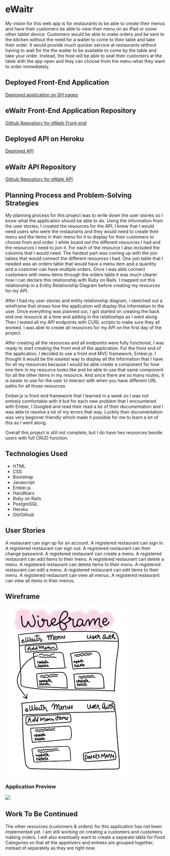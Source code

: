 # eWaitr
My vision for this web app is for restaurants to be able to create their menus and have their customers be able to view their menu on an iPad or some other tablet device. Customers would be able to make orders and be sent to the kitchen without the need for a waiter to come to their table and take their order. It would provide much quicker service at restaurants without having to wait for the the waiter to be available to come by the table and take your order. Instead, the host will be able to seat their customers at the table with the app open and they can choose from the menu what they want to order immediately.

## Deployed Front-End Application
[Deployed application on GH pages](https://katwu90.github.io/eWaitr/)

## eWaitr Front-End Application Repository
[Github Repository for eWaitr Front-end](https://github.com/katwu90/eWaitr)

## Deployed API on Heroku
[Deployed API](https://ewaitr.herokuapp.com/)

## eWaitr API Repository
[Github Repository for eWaitr API](https://github.com/katwu90/eWaitr-rails-back-end).

## Planning Process and Problem-Solving Strategies
My planning process for this project was to write down the user stories so I know what the application should be able to do. Using the information from the user stories, I created the resources for the API, I knew that I would need users who were the restaurants and they would need to create their menu and the items in their menu for it to display for their customers to choose from and order. I white board out the different resources I had and the resources I need to join it. For each of the resource I also included the columns that I would need. The hardest part was coming up with the join tables that would connect the different resources I had. One join table that I needed was an orders table that would have a menu item and a quantity and a customer can have multiple orders. Once I was able connect customers with menu items through the orders table it was much clearer how I can declare this relationship with Ruby on Rails. I mapped out this relationship in a Entity Relationship Diagram before creating my resources for my API.

After I had my user stories and entity relationship diagram, I sketched out a wireframe that shows how the application will display this information to the user. Once everything was planned out, I got started on creating the back end one resource at a time and adding in the relatioships as I went along. Then I tested all my API endpoints with CURL scripts to make sure they all worked. I was able to create all resources for my API on the first day of the project.

After creating all the resources and all endpoints were fully functional, I was ready to start creating the front end of the application. For the front end of the application, I decided to use a front end MVC framework, Ember.js. I thought it would be the easiest way to display all the information that I have for all my resources because I would be able create a component for how one item in my resource looks like and be able to use that same component for all the other items in my resource. And since there are so many routes, it is easier to use for the user to interact with when you have different URL paths for all those resources.

Ember.js is front end framework that I learned in a week so I was not entirely comfortable with it but for each new problem that I encountered with Ember, I Googled and read their read a lot of their documentation and I was able to resolve a lot of my errors that way. Luckily their documentation was very beginner friendly which made it possible for me to learn a lot of this as I went along.

Overall this project is still not complete, but I do have two resources beside users with full CRUD function.

## Technologies Used
- HTML
- CSS
- Bootstrap
- Javascript
- Ember.js
- Handlbars
- Ruby on Rails
- PostgreSQL
- Heroku
- Git/Github

## User Stories
A restaurant can sign up for an account.
A registered restaurant can sign in.
A registered restaurant can sign out.
A registered restaurant can their change password.
A registered restaurant can create a menu.
A registered restaurant can add items to their menu.
A registered restaurant can delete a menu.
A registered restaurant can delete items to their menu.
A registered restaurant can edit a menu.
A registered restaurant can edit items to their menu.
A registered restaurant can view all menus.
A registered restaurant can view all items in their menus.

## Wireframe

<img src="./wireframe.jpg" width="400px">

### Application Preview
<img src="https://i.imgur.com/wR8ygP2.png" width="400px">



## Work To Be Continued
The other resources (customers & orders) for this application has not been implemented yet. I am still working on creating a customers and customers making orders. I will also eventually want to create a separate table for Food Categories so that all the appetizers and entrees are grouped together, instead of separately as they are right now.
